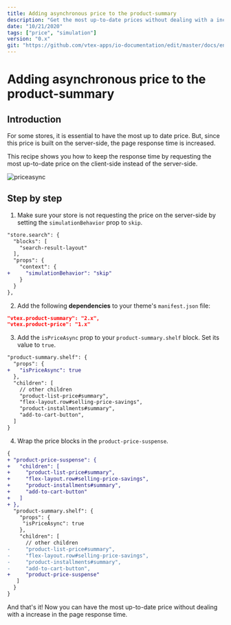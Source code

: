 ```yaml
---
title: Adding asynchronous price to the product-summary
description: "Get the most up-to-date prices without dealing with a increase in the page response time"
date: "10/21/2020"
tags: ["price", "simulation"]
version: "0.x"
git: "https://github.com/vtex-apps/io-documentation/edit/master/docs/en/Recipes/layout/async-price.md"
---
```


# Adding asynchronous price to the product-summary

## Introduction

For some stores, it is essential to have the most up to date price. But, since this price is built on the server-side, the page response time is increased.

This recipe shows you how to keep the response time by requesting the most up-to-date price on the client-side instead of the server-side.

![priceasync](https://user-images.githubusercontent.com/40380674/96735041-85265680-1391-11eb-80e9-2eb35607fd72.gif)

## Step by step

1. Make sure your store is not requesting the price on the server-side by setting the `simulationBehavior` prop to `skip`.

```diff
"store.search": {
  "blocks": [
    "search-result-layout"
  ],
  "props": {
    "context": {
+     "simulationBehavior": "skip"
    }
  }
},
```

2. Add the following **dependencies** to your theme's `manifest.json` file:

```json
"vtex.product-summary": "2.x",
"vtex.product-price": "1.x"
```

3. Add the `isPriceAsync` prop to your `product-summary.shelf` block. Set its value to `true`.

```diff
"product-summary.shelf": {
  "props": {
+   "isPriceAsync": true
  },
  "children": [
    // other children
    "product-list-price#summary",
    "flex-layout.row#selling-price-savings",
    "product-installments#summary",
    "add-to-cart-button",
  ]
}
```

4. Wrap the price blocks in the `product-price-suspense`.

```diff
{
+ "product-price-suspense": {
+   "children": [
+     "product-list-price#summary",
+     "flex-layout.row#selling-price-savings",
+     "product-installments#summary",
+     "add-to-cart-button"
+   ]
+ },
  "product-summary.shelf": {
    "props": {
     "isPriceAsync": true
    },
    "children": [
      // other children
-     "product-list-price#summary",
-     "flex-layout.row#selling-price-savings",
-     "product-installments#summary",
-     "add-to-cart-button",
+     "product-price-suspense"
   ]
  }
}
```

And that's it! Now you can have the most up-to-date price without dealing with a increase in the page response time.
